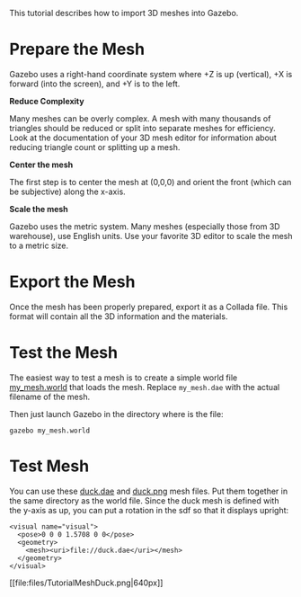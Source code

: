 This tutorial describes how to import 3D meshes into Gazebo.

# Prepare the Mesh

Gazebo uses a right-hand coordinate system where +Z is up (vertical), +X is forward (into the screen), and +Y is to the left.

**Reduce Complexity**

 Many meshes can be overly complex. A mesh with many thousands of triangles should be reduced or split into separate meshes for efficiency. Look at the documentation of your 3D mesh editor for information about reducing triangle count or splitting up a mesh.

**Center the mesh**

 The first step is to center the mesh at (0,0,0) and orient the front (which can be subjective) along the x-axis.

**Scale the mesh**

 Gazebo uses the metric system. Many meshes (especially those from 3D warehouse), use English units. Use your favorite 3D editor to scale the mesh to a metric size.

# Export the Mesh ###

Once the mesh has been properly prepared, export it as a Collada file. This format will contain all the 3D information and the materials.

# Test the Mesh ###

The easiest way to test a mesh is to create a simple world file [my_mesh.world](http://github.com/osrf/gazebo_tutorials/raw/master/import_mesh/files/my_mesh.world) that loads the mesh. Replace `my_mesh.dae` with the actual filename of the mesh.

<include from='/#include/' src='http://github.com/osrf/gazebo_tutorials/raw/master/import_mesh/files/my_mesh.world' />

Then just launch Gazebo in the directory where is the file:

~~~
gazebo my_mesh.world
~~~

# Test Mesh ###

You can use these [duck.dae](https://web.archive.org/web/20120513213905/http://www.c3dl.org/wp-content/2.0Release/Resources/duck.dae) and [duck.png](https://web.archive.org/web/20120513213905/http://www.c3dl.org/wp-content/2.0Release/Resources/duck.png) mesh files. Put them together in the same directory as the world file. Since the duck mesh is defined with the y-axis as up, you can put a rotation in the sdf so that it displays upright:

~~~
<visual name="visual">
  <pose>0 0 0 1.5708 0 0</pose>
  <geometry>
    <mesh><uri>file://duck.dae</uri></mesh>
  </geometry>
</visual>
~~~

[[file:files/TutorialMeshDuck.png|640px]]
